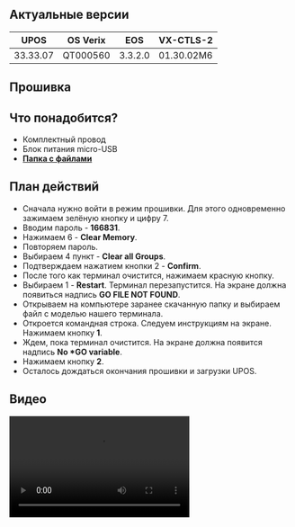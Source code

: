<style>
   .markdown-content h2 {  
      margin-top: 2rem; 
      margin-bottom: 2rem; 
      font-size: 1.875rem; 
   }
   .markdown-content ul {
      list-style-type: disc; 
      font-size: 1.125rem; 
      display: flex; 
      flex-direction: column; 
      gap: 1rem; 
      padding-left: 20px; 
   }
   .markdown-content a:hover {
      text-decoration: underline;
   }
   .markdown-content table {
      min-width: 100%;
   }
   .markdown-content th {
      padding-left: 0.5rem;    
      padding-right: 0.5rem;   
      padding-top: 0.5rem;     
      padding-bottom: 0.5rem;  
      text-align: left;        
      font-size: 0.875rem;     
      line-height: 1.25rem;    
      font-weight: 500;        
      border: 1px solid;       
      border-color: #e5e7eb;
   }
   .markdown-content td {
      padding: 0.75rem 0.5rem;
      font-size: 0.875rem;
      line-height: 1.25rem;
      border: 1px solid #e5e7eb;
   }
   .markdown-content p {
      font-size: 1.125rem;
   }
</style>

## <a id="1">Актуальные версии</a>

<div class="overflow-x-auto whitespace-nowrap">

| UPOS     | OS Verix | EOS     | VX-CTLS-2  |
| -------- | -------- | ------- | ---------- |
| 33.33.07 | QT000560 | 3.3.2.0 | 01.30.02M6 |

</div>

## <a id="2">Прошивка</a>

## <a id="2.1" class="text-2xl">Что понадобится?</a>

- Комплектный провод
- Блок питания micro-USB
- **[Папка с файлами](https://disk.yandex.ru/d/XjC6g_QSFhr6Jw)**

## <a id="2.2" class="text-2xl">План действий</a>

- Сначала нужно войти в режим прошивки. Для этого одновременно зажимаем зелёную кнопку и цифру 7.
- Вводим пароль - **166831**.
- Нажимаем 6 - **Clear Memory**.
- Повторяем пароль.
- Выбираем 4 пункт - **Clear all Groups**.
- Подтверждаем нажатием кнопки 2 - **Confirm**.
- После того как терминал очистится, нажимаем красную кнопку.
- Выбираем 1 - **Restart**. Терминал перезапустится. На экране должна появиться надпись **GO FILE NOT FOUND**.
- Открываем на компьютере заранее скачанную папку и выбираем файл с моделью нашего терминала.
- Откроется командная строка. Следуем инструкциям на экране. Нажимаем кнопку **1**.
- Ждем, пока терминал очистится. На экране должна появится надпись **No \*GO variable**.
- Нажимаем кнопку **2**.
- Осталось дождаться окончания прошивки и загрузки UPOS.

## <a id="2.3" class="text-2xl">Видео</a>

<video width='320' height='180' controls class="w-full rounded-xl md:w-[32.5%]">
    <source src='/content/verifone-vx820/video/VX820.mp4' type='video/mp4' />
    Ваш браузер не поддерживает видео тег.
</video>
